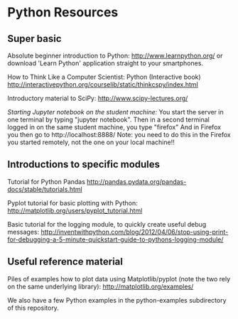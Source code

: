 # Python Resources

## Super basic
Absolute beginner introduction to Python:
http://www.learnpython.org/
or
download 'Learn Python' application straight to your smartphones. 

How to Think Like a Computer Scientist: Python (Interactive book)
http://interactivepython.org/courselib/static/thinkcspy/index.html

Introductory material to SciPy:
http://www.scipy-lectures.org/

*Starting Jupyter notebook on the student machine:*
You start the server in one terminal by typing "jupyter notebook".
Then in a second terminal logged in on the same student machine, you type "firefox"
And in Firefox you then go to http://localhost:8888/
Note: you need to do this in the Firefox you started remotely, not the one on your local machine!!

## Introductions to specific modules
Tutorial for Python Pandas
http://pandas.pydata.org/pandas-docs/stable/tutorials.html

Pyplot tutorial for basic plotting with Python:
http://matplotlib.org/users/pyplot_tutorial.html

Basic tutorial for the logging module, to quickly create useful debug messages:
http://inventwithpython.com/blog/2012/04/06/stop-using-print-for-debugging-a-5-minute-quickstart-guide-to-pythons-logging-module/

## Useful reference material
Piles of examples how to plot data using Matplotlib/pyplot (note the two rely on the same underlying library):
http://matplotlib.org/examples/

We also have a few Python examples in the python-examples subdirectory of this repository.

